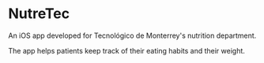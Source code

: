 # NutreTec

An iOS app developed for Tecnológico de Monterrey's nutrition department.

The app helps patients keep track of their eating habits and their weight.
